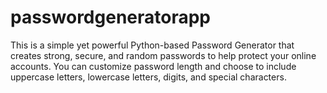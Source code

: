 # passwordgeneratorapp
This is a simple yet powerful Python-based Password Generator that creates strong, secure, and random passwords to help protect your online accounts. You can customize password length and choose to include uppercase letters, lowercase letters, digits, and special characters. 

